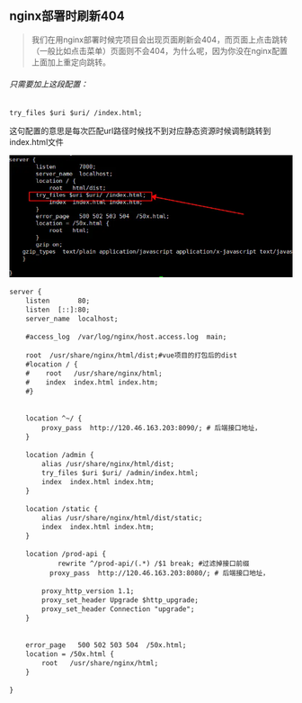 ## nginx部署时刷新404

> 我们在用nginx部署时候完项目会出现页面刷新会404，而页面上点击跳转（一般比如点击菜单）页面则不会404，为什么呢，因为你没在nginx配置上面加上重定向跳转。

######  只需要加上这段配置：

```shell
try_files $uri $uri/ /index.html;
```

这句配置的意思是每次匹配url路径时候找不到对应静态资源时候调制跳转到index.html文件

![](../../../assets/1659272794090.webp)

```
server {
    listen       80;
    listen  [::]:80;
    server_name  localhost;

    #access_log  /var/log/nginx/host.access.log  main;

    root  /usr/share/nginx/html/dist;#vue项目的打包后的dist
    #location / {
    #    root   /usr/share/nginx/html;
    #    index  index.html index.htm;
    #}


    location ^~/ {
	    proxy_pass  http://120.46.163.203:8090/; # 后端接口地址，
    }

    location /admin {
        alias /usr/share/nginx/html/dist;
        try_files $uri $uri/ /admin/index.html; 
        index  index.html index.htm;
    }
    
    location /static {
        alias /usr/share/nginx/html/dist/static;
        index  index.html index.htm;
    }

    location /prod-api {
    	 	rewrite ^/prod-api/(.*) /$1 break; #过滤掉接口前缀
   		  proxy_pass  http://120.46.163.203:8080/; # 后端接口地址，
          
        proxy_http_version 1.1;
        proxy_set_header Upgrade $http_upgrade;
        proxy_set_header Connection "upgrade";
    }


    error_page   500 502 503 504  /50x.html;
    location = /50x.html {
        root   /usr/share/nginx/html;
    }

}


```

